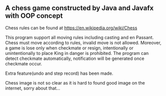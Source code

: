 ## **A chess game constructed by Java and Javafx with OOP concept**

Chess rules can be found at https://en.wikipedia.org/wiki/Chess

This program support all moving rules including casting and en Passant. 
Chess must move according to rules, invalid move is not allowed. 
Moreover, a game is lose only when checkmate or resign, intentionally or unintentionally to place King in danger is prohibited.
The program can detect checkmate automatically, notification will be generated once checkmate occur.

Extra feature(undo and step record) has been made. 

Chess image is not so clear as it is hard to found good image on the internet, sorry about that...
